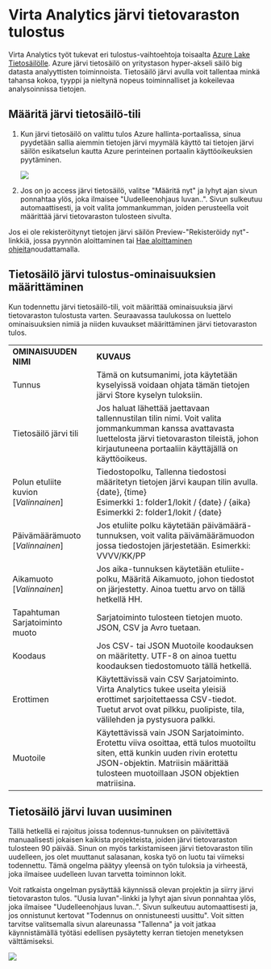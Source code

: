 <properties
    pageTitle="Virta Analytics järvi tietovaraston tulosteen | Microsoft Azure"
    description="Todennus- ja Azure tietojen järvi säilön Stream Analytics projektin määrittäminen"
    keywords=""
    services="stream-analytics"
    documentationCenter=""
    authors="jeffstokes72"
    manager="jhubbard"
    editor="cgronlun"
/>

<tags
    ms.service="stream-analytics"
    ms.devlang="na"
    ms.topic="article"
    ms.tgt_pltfrm="na"
    ms.workload="big-data"
    ms.date="09/26/2016"
    ms.author="jeffstok"
/>

# <a name="stream-analytics-data-lake-store-output"></a>Virta Analytics järvi tietovaraston tulostus

Virta Analytics työt tukevat eri tulostus-vaihtoehtoja toisaalta [Azure Lake Tietosäilölle](https://azure.microsoft.com/services/data-lake-store/). Azure järvi tietosäilö on yritystason hyper-akseli säilö big datasta analyyttisten toiminnoista. Tietosäilö järvi avulla voit tallentaa minkä tahansa kokoa, tyyppi ja nieltynä nopeus toiminnalliset ja kokeilevaa analysoinnissa tietojen.

## <a name="authorize-a-data-lake-store-account"></a>Määritä järvi tietosäilö-tili

1.  Kun järvi tietosäilö on valittu tulos Azure hallinta-portaalissa, sinua pyydetään sallia aiemmin tietojen järvi myymälä käyttö tai tietojen järvi säilön esikatselun kautta Azure perinteinen portaalin käyttöoikeuksien pyytäminen.

    ![](media/stream-analytics-data-lake-output/stream-analytics-data-lake-output-authorization.png)  

2.  Jos on jo access järvi tietosäilö, valitse "Määritä nyt" ja lyhyt ajan sivun ponnahtaa ylös, joka ilmaisee "Uudelleenohjaus luvan..". Sivun sulkeutuu automaattisesti, ja voit valita jommankumman, joiden perusteella voit määrittää järvi tietovaraston tulosteen sivulta.

Jos ei ole rekisteröitynyt tietojen järvi säilön Preview-"Rekisteröidy nyt"-linkkiä, jossa pyynnön aloittaminen tai [Hae aloittaminen ohjeita](../data-lake-store/data-lake-store-get-started-portal.md)noudattamalla.

## <a name="configure-the-data-lake-store-output-properties"></a>Tietosäilö järvi tulostus-ominaisuuksien määrittäminen

Kun todennettu järvi tietosäilö-tili, voit määrittää ominaisuuksia järvi tietovaraston tulostusta varten. Seuraavassa taulukossa on luettelo ominaisuuksien nimiä ja niiden kuvaukset määrittäminen järvi tietovaraston tulos.

<table>
<tbody>
<tr>
<td><B>OMINAISUUDEN NIMI</B></td>
<td><B>KUVAUS</B></td>
</tr>
<tr>
<td>Tunnus</td>
<td>Tämä on kutsumanimi, jota käytetään kyselyissä voidaan ohjata tämän tietojen järvi Store kyselyn tuloksiin.</td>
</tr>
<tr>
<td>Tietosäilö järvi tili</td>
<td>Jos haluat lähettää jaettavaan tallennustilan tilin nimi. Voit valita jommankumman kanssa avattavasta luettelosta järvi tietovaraston tileistä, johon kirjautuneena portaaliin käyttäjällä on käyttöoikeus.</td>
</tr>
<tr>
<td>Polun etuliite kuvion [<I>Valinnainen</I>]</td>
<td>Tiedostopolku, Tallenna tiedostosi määritetyn tietojen järvi kaupan tilin avulla. <BR>{date}, {time}<BR>Esimerkki 1: folder1/lokit / {date} / {aika}<BR>Esimerkki 2: folder1/lokit / {date}</td>
</tr>
<tr>
<td>Päivämäärämuoto [<I>Valinnainen</I>]</td>
<td>Jos etuliite polku käytetään päivämäärä-tunnuksen, voit valita päivämäärämuodon jossa tiedostojen järjestetään. Esimerkki: VVVV/KK/PP</td>
</tr>
<tr>
<td>Aikamuoto [<I>Valinnainen</I>]</td>
<td>Jos aika-tunnuksen käytetään etuliite-polku, Määritä Aikamuoto, johon tiedostot on järjestetty. Ainoa tuettu arvo on tällä hetkellä HH.</td>
</tr>
<tr>
<td>Tapahtuman Sarjatoiminto muoto</td>
<td>Sarjatoiminto tulosteen tietojen muoto. JSON, CSV ja Avro tuetaan.</td>
</tr>
<tr>
<td>Koodaus</td>
<td>Jos CSV- tai JSON Muotoile koodauksen on määritetty. UTF-8 on ainoa tuettu koodauksen tiedostomuoto tällä hetkellä.</td>
</tr>
<tr>
<td>Erottimen</td>
<td>Käytettävissä vain CSV Sarjatoiminto. Virta Analytics tukee useita yleisiä erottimet sarjoitettaessa CSV-tiedot. Tuetut arvot ovat pilkku, puolipiste, tila, välilehden ja pystysuora palkki.</td>
</tr>
<tr>
<td>Muotoile</td>
<td>Käytettävissä vain JSON Sarjatoiminto. Erotettu viiva osoittaa, että tulos muotoiltu siten, että kunkin uuden rivin erotettu JSON-objektin. Matriisin määrittää tulosteen muotoillaan JSON objektien matriisina.</td>
</tr>
</tbody>
</table>

## <a name="renew-data-lake-store-authorization"></a>Tietosäilö järvi luvan uusiminen

Tällä hetkellä ei rajoitus joissa todennus-tunnuksen on päivitettävä manuaalisesti jokaisen kaikista projekteista, joiden järvi tietovaraston tulosteen 90 päivää. Sinun on myös tarkistamiseen järvi tietovaraston tilin uudelleen, jos olet muuttanut salasanan, koska työ on luotu tai viimeksi todennettu. Tämä ongelma päätyy yleensä on työn tuloksia ja virheestä, joka ilmaisee uudelleen luvan tarvetta toiminnon lokit.

Voit ratkaista ongelman pysäyttää käynnissä olevan projektin ja siirry järvi tietovaraston tulos. "Uusia luvan"-linkki ja lyhyt ajan sivun ponnahtaa ylös, joka ilmaisee "Uudelleenohjaus luvan..". Sivun sulkeutuu automaattisesti ja, jos onnistunut kertovat "Todennus on onnistuneesti uusittu". Voit sitten tarvitse valitsemalla sivun alareunassa "Tallenna" ja voit jatkaa käynnistämällä työtäsi edellisen pysäytetty kerran tietojen menetyksen välttämiseksi.

![](media/stream-analytics-data-lake-output/stream-analytics-data-lake-output-renew-authorization.png)
